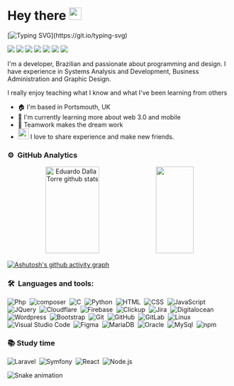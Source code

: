 # Hey there <img src="https://raw.githubusercontent.com/kaueMarques/kaueMarques/master/hi.gif" width="28">

[![Typing SVG](https://readme-typing-svg.herokuapp.com/?color=ffffff&size=38&left=true&vCenter=true&width=1000&lines=My+name+is+Eduardo+Dalla+Torre;but+you+can+call+me+Du+👍;+Be+very+welcome!)](https://git.io/typing-svg)

[<img src="https://img.shields.io/badge/Profile-0665d2?style=flat-square&logoColor=white" />](https://eduardo.dallatorre.dev/)
[<img src="https://img.shields.io/badge/linkedin-0665d2?style=flat-square&logo=linkedin&logoColor=white" />](https://www.linkedin.com/in/edudallatorre/)
[<img src="https://img.shields.io/badge/codepen-0665d2?style=flat-square&logo=codepen&logoColor=white" />](https://codepen.io/dallatorre.dev) 
[<img src = "https://img.shields.io/badge/instagram-0665d2?style=flat-square&logo=instagram&logoColor=white">](https://www.instagram.com/edudallatorre/) 
[<img src="https://img.shields.io/badge/youtube-0665d2?style=flat-square&logo=youtube&logoColor=white" />](https://www.youtube.com/c/dallatorre)
[<img src="https://img.shields.io/badge/discord-0665d2?style=flat-square&logo=discord&logoColor=white" />](https://discord.com/invite/EkYecEfjdN)
[<img src="https://img.shields.io/badge/coffee-0665d2?style=flat-square&logo=buymeacoffee&logoColor=white" />](https://www.buymeacoffee.com/dallatorre.dev/)

I'm a developer, Brazilian and passionate about programming and design. I have experience in Systems Analysis and Development, Business Administration and Graphic Design.

I really enjoy teaching what I know and what I've been learning from others

- 🏠 I'm based in Portsmouth, UK
- 🧠 I'm currently learning more about web 3.0 and mobile
- 🤝 Teamwork makes the dream work
- <img src="https://camo.githubusercontent.com/63371d36886ee658f5a97401f393e1ab1684b2fd3de674b8f5efc7d410b2a3d0/68747470733a2f2f6d656469612e67697068792e636f6d2f6d656469612f57556c706c634d704f43456d5447427442572f67697068792e676966" width="24" data-canonical-src="https://media.giphy.com/media/WUlplcMpOCEmTGBtBW/giphy.gif" style="max-width:100%;"> I love to share experience and make new friends.

### ⚙️ &nbsp;GitHub Analytics

<div align="center">  
  <img width="49%" height="195px"  src="https://github-readme-stats.vercel.app/api?username=edudallatorre&show_icons=true&count_private=true&hide_border=true&title_color=0865d1&icon_color=0865d1&text_color=ffffff&bg_color=0d1118" alt="Eduardo Dalla Torre github stats"/> 
  <img width="41%" height="195px" src="https://github-readme-stats.vercel.app/api/top-langs/?username=edudallatorre&layout=compact&hide_border=true&title_color=0865d1&text_color=0865d1&bg_color=0d1118"/>
</div>

[![Ashutosh's github activity graph](https://github-readme-activity-graph.cyclic.app/graph?username=edudallatorre&bg_color=0d1118&color=f5f5f7&line=0665d1&point=f5f5f7&area=true&hide_border=true)](https://github.com/ashutosh00710/github-readme-activity-graph)

### 🛠 &nbsp;Languages and tools: 

![Php](https://img.shields.io/badge/-PHP-000000?style=flat&logo=Php)&nbsp;
![composer](https://img.shields.io/badge/-composer-000000?style=flat&logo=composer)&nbsp;
![C](https://img.shields.io/badge/-C-000000?style=flat&logo=c)&nbsp;
![Python](https://img.shields.io/badge/-Python-000000?style=flat&logo=python)&nbsp;
![HTML](https://img.shields.io/badge/-HTML-000000?style=flat&logo=HTML5)&nbsp;
![CSS](https://img.shields.io/badge/-CSS-000000?style=flat&logo=CSS3&logoColor=1572B6)&nbsp;
![JavaScript](https://img.shields.io/badge/-JavaScript-000000?style=flat&logo=javascript)&nbsp;
![JQuery](https://img.shields.io/badge/-JQuery-000000?style=flat&logo=jquery)&nbsp;
![Cloudflare](https://img.shields.io/badge/-Cloudflare-000000?style=flat&logo=cloudflare)&nbsp;
![Firebase](https://img.shields.io/badge/-Firebase-000000?style=flat&logo=firebase)&nbsp;
![Clickup](https://img.shields.io/badge/-Clickup-000000?style=flat&logo=clickup)&nbsp;
![Jira](https://img.shields.io/badge/-Jira-000000?style=flat&logo=jira)&nbsp;
![Digitalocean](https://img.shields.io/badge/-DigitalOcean-000000?style=flat&logo=digitalocean)&nbsp;
![Wordpress](https://img.shields.io/badge/-wordpress-000000?style=flat&logo=wordpress)&nbsp;
![Bootstrap](https://img.shields.io/badge/-Bootstrap-000000?style=flat&logo=bootstrap)&nbsp;
![Git](https://img.shields.io/badge/-Git-000000?style=flat&logo=git)&nbsp;
![GitHub](https://img.shields.io/badge/-GitHub-000000?style=flat&logo=github)&nbsp;
![GitLab](https://img.shields.io/badge/-gitlab-000000?style=flat&logo=gitlab)&nbsp;
![Linux](https://img.shields.io/badge/-Linux-000000?style=flat&logo=linux)&nbsp;
![Visual Studio Code](https://img.shields.io/badge/-VSCode-000000?style=flat&logo=visual-studio-code&logoColor=007ACC)&nbsp;
![Figma](https://img.shields.io/badge/-figma-000000?style=flat&logo=figma)&nbsp;
![MariaDB](https://img.shields.io/badge/-MariaDB-000000?style=flat&logo=mariadb)&nbsp;
![Oracle](https://img.shields.io/badge/-Oracle-000000?style=flat&logo=oracle)&nbsp;
![MySql](https://img.shields.io/badge/-MySql-000000?style=flat&logo=mysql)&nbsp;
![npm](https://img.shields.io/badge/-npm-000000?style=flat&logo=npm)&nbsp;

### 📚 Study time

![Laravel](https://img.shields.io/badge/-Laravel-000000?style=flat&logo=laravel)&nbsp;
![Symfony](https://img.shields.io/badge/-Symfony-000000?style=flat&logo=symfony)&nbsp;
![React](https://img.shields.io/badge/-React-000000?style=flat&logo=react)&nbsp;
![Node.js](https://img.shields.io/badge/-Node.js-000000?style=flat&logo=node.js)&nbsp;

![Snake animation](https://github.com/eduardodallatorre/eduardodallatorre/blob/main/svg/grid-snake.svg)








 












